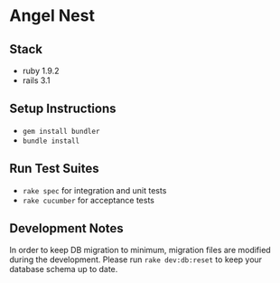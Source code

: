 # Angel Nest

## Stack

- ruby 1.9.2
- rails 3.1

## Setup Instructions

- `gem install bundler`
- `bundle install`

## Run Test Suites

- `rake spec` for integration and unit tests
- `rake cucumber` for acceptance tests

## Development Notes

In order to keep DB migration to minimum, migration files are modified during the development. Please run `rake dev:db:reset` to keep your database schema up to date.